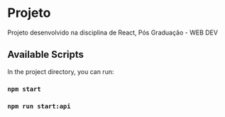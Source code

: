 # Projeto 

Projeto desenvolvido na disciplina de React, Pós Graduação - WEB DEV 
## Available Scripts

In the project directory, you can run:

### `npm start`

### `npm run start:api`

